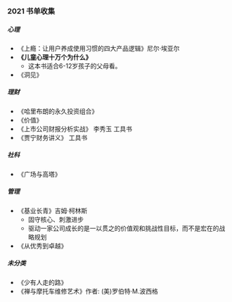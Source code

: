 ### 2021 书单收集

##### 心理

* 《上瘾：让用户养成使用习惯的四大产品逻辑》尼尔·埃亚尔
* **《儿童心理十万个为什么》**
  * 这本书适合6-12岁孩子的父母看。
* 《洞见》

##### 理财

* 《哈里布朗的永久投资组合》
* 《价值》
* 《上市公司财报分析实战》   李秀玉 工具书
* 《贾宁财务讲义》 工具书

#####  社科

* 《广场与高塔》

##### 管理

* 《基业长青》吉姆·柯林斯
  * 固守核心、刺激进步
  * 驱动一家公司成长的是一以贯之的价值观和挑战性目标，而不是宏在的战略规划
* 《从优秀到卓越》

##### 未分类

* 《少有人走的路》
* 《禅与摩托车维修艺术》作者: (美)罗伯特·M.波西格


